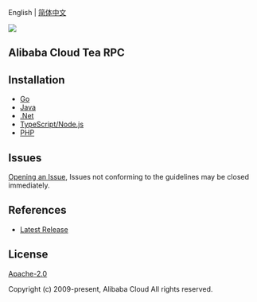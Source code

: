 English | [简体中文](README-CN.md)

![](https://aliyunsdk-pages.alicdn.com/icons/AlibabaCloud.svg)

## Alibaba Cloud Tea RPC

## Installation

- [Go](./golang/README.md)
- [Java](./java/README.md)
- [.Net](./csharp/README.md)
- [TypeScript/Node.js](./ts/README.md)
- [PHP](./php/README.md)

## Issues

[Opening an Issue](https://github.com/aliyun/tea-rpc/issues/new), Issues not conforming to the guidelines may be closed immediately.

## References

- [Latest Release](https://github.com/aliyun/tea-rpc)

## License

[Apache-2.0](http://www.apache.org/licenses/LICENSE-2.0)

Copyright (c) 2009-present, Alibaba Cloud All rights reserved.
